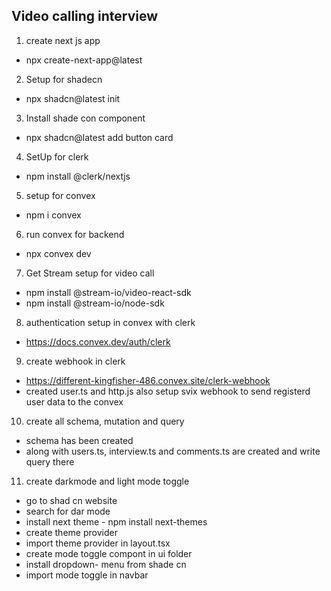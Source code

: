 ## Video calling interview

1. create next js app

- npx create-next-app@latest

2. Setup for shadecn

- npx shadcn@latest init

3. Install shade con component

- npx shadcn@latest add button card

4. SetUp for clerk

- npm install @clerk/nextjs

5. setup for convex

- npm i convex

6. run convex for backend

- npx convex dev

7. Get Stream setup for video call

- npm install @stream-io/video-react-sdk
- npm install @stream-io/node-sdk

8. authentication setup in convex with clerk

- https://docs.convex.dev/auth/clerk

9. create webhook in clerk

- https://different-kingfisher-486.convex.site/clerk-webhook
- created user.ts and http.js also setup svix webhook to send registerd user data to the convex

10. create all schema, mutation and query

- schema has been created
- along with users.ts, interview.ts and comments.ts are created and write query there

11. create darkmode and light mode toggle

- go to shad cn website
- search for dar mode
- install next theme - npm install next-themes
- create theme provider
- import theme provider in layout.tsx
- create mode toggle compont in ui folder
- install dropdown- menu from shade cn
- import mode toggle in navbar
